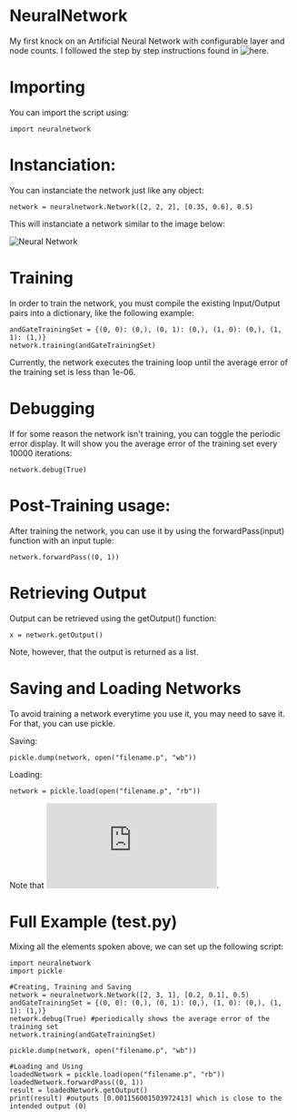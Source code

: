 # NeuralNetwork
My first knock on an Artificial Neural Network with configurable layer and node counts. I followed the step by step instructions found in ![here](https://mattmazur.com/2015/03/17/a-step-by-step-backpropagation-example/).


# Importing

You can import the script using:

    import neuralnetwork

# Instanciation:

You can instanciate the network just like any object:

    network = neuralnetwork.Network([2, 2, 2], [0.35, 0.6], 0.5)

This will instanciate a network similar to the image below:

![Neural Network](https://matthewmazur.files.wordpress.com/2018/03/neural_network-9.png)


# Training

In order to train the network, you must compile the existing Input/Output pairs into a dictionary, like the following example:

    andGateTrainingSet = {(0, 0): (0,), (0, 1): (0,), (1, 0): (0,), (1, 1): (1,)}
    network.training(andGateTrainingSet)
    
Currently, the network executes the training loop until the average error of the training set is less than 1e-06.

# Debugging

If for some reason the network isn't training, you can toggle the periodic error display. It will show you the average error of the training set every 10000 iterations:
    
    network.debug(True)
    
# Post-Training usage:

After training the network, you can use it by using the forwardPass(input) function with an input tuple:

    network.forwardPass((0, 1))
    
# Retrieving Output

Output can be retrieved using the getOutput() function:

    x = network.getOutput()
    
Note, however, that the output is returned as a list.

# Saving and Loading Networks

To avoid training a network everytime you use it, you may need to save it. For that, you can use pickle.

Saving:

    pickle.dump(network, open("filename.p", "wb"))
Loading:

    network = pickle.load(open("filename.p", "rb"))
    
Note that ![pickle is not a safe way to store objects and can be tampered with](https://docs.python.org/3/library/pickle.html).


# Full Example (test.py)

Mixing all the elements spoken above, we can set up the following script:

    import neuralnetwork
    import pickle

    #Creating, Training and Saving
    network = neuralnetwork.Network([2, 3, 1], [0.2, 0.1], 0.5)
    andGateTrainingSet = {(0, 0): (0,), (0, 1): (0,), (1, 0): (0,), (1, 1): (1,)}
    network.debug(True) #periodically shows the average error of the training set
    network.training(andGateTrainingSet)

    pickle.dump(network, open("filename.p", "wb"))

    #Loading and Using
    loadedNetwork = pickle.load(open("filename.p", "rb"))
    loadedNetwork.forwardPass((0, 1))
    result = loadedNetwork.getOutput()
    print(result) #outputs [0.001156001503972413] which is close to the intended output (0)
